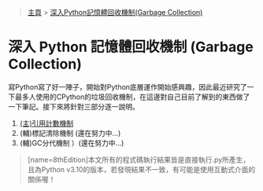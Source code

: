 > [主頁](https://hackmd.io/@8thEdition) > [深入Python記憶體回收機制(Garbage Collection)](https://hackmd.io/@8thEdition/garbage_collection)
# 深入 Python 記憶體回收機制 (Garbage Collection)


寫Python寫了好一陣子，開始對Python底層運作開始感興趣，因此最近研究了一下最多人使用的CPython的垃圾回收機制，在這邊對自己目前了解到的東西做了一下筆記。接下來將針對三部分逐一說明。

1. [(主)引用計數機制](https://hackmd.io/@8thEdition/cpython_garbage_collection_reference_counting)
2. (輔)標記清除機制 (還在努力中...)
3. (輔)GC分代機制 ）(還在努力中...)


> [name=8thEdition]本文所有的程式碼執行結果皆是直接執行.py所產生，且為Python v3.10的版本，若發現結果不一致，有可能是使用互動式介面的關係喔！
